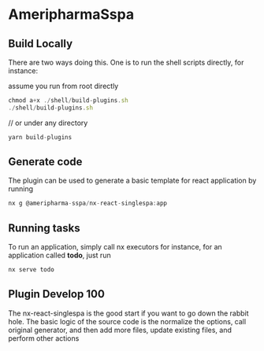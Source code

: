 # AmeripharmaSspa

## Build Locally

There are two ways doing this. One is to run the shell scripts directly, for instance:

assume you run from root directly
```js
chmod a+x ./shell/build-plugins.sh
./shell/build-plugins.sh
```
// or under any directory
```js
yarn build-plugins
```



## Generate code

The plugin can be used to generate a basic template for react application by running
```js
nx g @ameripharma-sspa/nx-react-singlespa:app
```

## Running tasks

To run an application, simply call nx executors for instance, for an application called **todo**, just run
```js
nx serve todo
```

## Plugin Develop 100
The nx-react-singlespa is the good start if you want to go down the rabbit hole. The basic logic of the source code is the normalize the options, call original generator, and then add more files, update existing files, and perform other actions